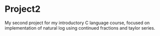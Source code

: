 # Project2
My second project for my introductory C language course, focused on implementation of natural log using continued fractions and taylor series.

